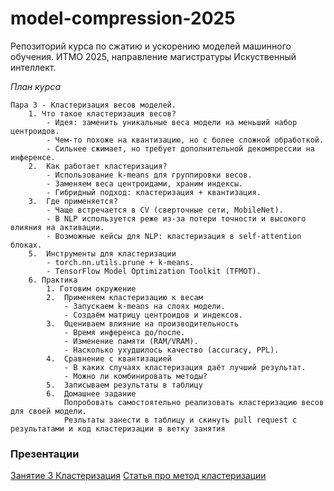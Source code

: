 # model-compression-2025

Репозиторий курса по сжатию и ускорению моделей машинного обучения.
ИТМО 2025, направление магистратуры Искуственный интеллект.


*План курса*

    Пара 3 - Кластеризация весов моделей.
        1. Что такое кластеризация весов?
            - Идея: заменить уникальные веса модели на меньший набор центроидов.
            - Чем-то похоже на квантизацию, но с более сложной обработкой.
            - Сильнее сжимает, но требует дополнительной декомпрессии на инференсе.
	    2.	Как работает кластеризация?
	        - Использование k-means для группировки весов.
	        - Заменяем веса центроидами, храним индексы.
	        - Гибридный подход: кластеризация + квантизация.
	    3.	Где применяется?
	        - Чаще встречается в CV (сверточные сети, MobileNet).
	        - В NLP используется реже из-за потери точности и высокого влияния на активации.
	        - Возможные кейсы для NLP: кластеризация в self-attention блоках.
	    5.	Инструменты для кластеризации
	        - torch.nn.utils.prune + k-means.
	        - TensorFlow Model Optimization Toolkit (TFMOT).
        6. Практика
            1. Готовим окружение
	        2.	Применяем кластеризацию к весам
	            - Запускаем k-means на слоях модели.
	            - Создаём матрицу центроидов и индексов.
	        3.	Оцениваем влияние на производительность
	            - Время инференса до/после.
	            - Изменение памяти (RAM/VRAM).
	            - Насколько ухудшилось качество (accuracy, PPL).
	        4.	Сравнение с квантизацией
	            - В каких случаях кластеризация даёт лучший результат.
	            - Можно ли комбинировать методы?
	        5.	Записываем результаты в таблицу
	        6.	Домашнее задание
	            Попробовать самостоятельно реализовать кластеризацию весов для своей модели.
                Резльтаты занести в таблицу и скинуть pull request с результатами и код кластеризации в ветку занятия

### Презентации
[Занятие 3 Кластеризация](https://docs.google.com/presentation/d/1Cjqeu4SxZuUteqSc6xaUMOePWA2H2hdpANJ5_p7kFB8/edit#slide=id.g1e7daee4ab9_0_116)
[Статья про метод кластеризации](https://arxiv.org/pdf/1510.00149)
